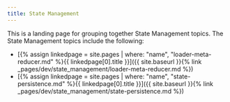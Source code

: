 ```yaml
---
title: State Management
---
```


This is a landing page for grouping together State Management topics. The State Management topics include the following:

- [{% assign linkedpage = site.pages | where: "name", "loader-meta-reducer.md" %}{{ linkedpage[0].title }}]({{ site.baseurl }}{% link _pages/dev/state_management/loader-meta-reducer.md %})
- [{% assign linkedpage = site.pages | where: "name", "state-persistence.md" %}{{ linkedpage[0].title }}]({{ site.baseurl }}{% link _pages/dev/state_management/state-persistence.md %})

